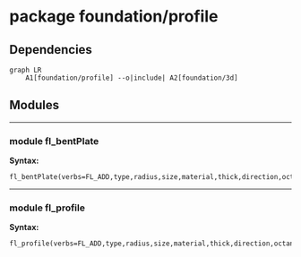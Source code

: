 # package foundation/profile

## Dependencies

```mermaid
graph LR
    A1[foundation/profile] --o|include| A2[foundation/3d]
```

## Modules


---

### module fl_bentPlate

__Syntax:__

    fl_bentPlate(verbs=FL_ADD,type,radius,size,material,thick,direction,octant)

---

### module fl_profile

__Syntax:__

    fl_profile(verbs=FL_ADD,type,radius,size,material,thick,direction,octant)

